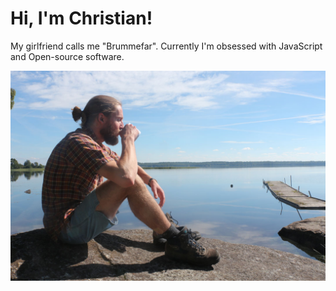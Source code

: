 # Hi, I'm Christian!

My girlfriend calls me "Brummefar". Currently I'm obsessed with JavaScript and Open-source software.

![Brummefar](../brummefar.jpg)
